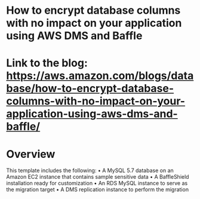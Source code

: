 # How to encrypt database columns with no impact on your application using AWS DMS and Baffle
# Link to the blog: https://aws.amazon.com/blogs/database/how-to-encrypt-database-columns-with-no-impact-on-your-application-using-aws-dms-and-baffle/
# Overview
This template includes the following:
• A MySQL 5.7 database on an Amazon EC2 instance that contains sample sensitive data
• A BaffleShield installation ready for customization
• An RDS MySQL instance to serve as the migration target
• A DMS replication instance to perform the migration